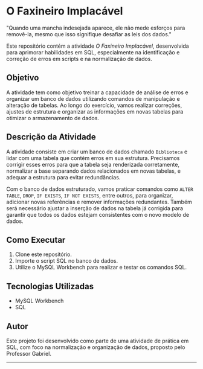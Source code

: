 # O Faxineiro Implacável
"Quando uma mancha indesejada aparece, ele não mede esforços para removê-la, mesmo que isso signifique desafiar as leis dos dados."

Este repositório contém a atividade *O Faxineiro Implacável*, desenvolvida para aprimorar habilidades em SQL, especialmente na identificação e correção de erros em scripts e na normalização de dados.

## Objetivo
A atividade tem como objetivo treinar a capacidade de análise de erros e organizar um banco de dados utilizando comandos de manipulação e alteração de tabelas. Ao longo do exercício, vamos realizar correções, ajustes de estrutura e organizar as informações em novas tabelas para otimizar o armazenamento de dados.

## Descrição da Atividade
A atividade consiste em criar um banco de dados chamado `Biblioteca` e lidar com uma tabela que contém erros em sua estrutura. Precisamos corrigir esses erros para que a tabela seja renderizada corretamente, normalizar a base separando dados relacionados em novas tabelas, e adequar a estrutura para evitar redundâncias.

Com o banco de dados estruturado, vamos praticar comandos como `ALTER TABLE`, `DROP`, `IF EXISTS`, `IF NOT EXISTS`, entre outros, para organizar, adicionar novas referências e remover informações redundantes. Também será necessário ajustar a inserção de dados na tabela já corrigida para garantir que todos os dados estejam consistentes com o novo modelo de dados.

## Como Executar
1. Clone este repositório.
2. Importe o script SQL no banco de dados.
3. Utilize o MySQL Workbench para realizar e testar os comandos SQL.

## Tecnologias Utilizadas
- MySQL Workbench
- SQL

## Autor
Este projeto foi desenvolvido como parte de uma atividade de prática em SQL, com foco na normalização e organização de dados, proposto pelo Professor Gabriel.

---
